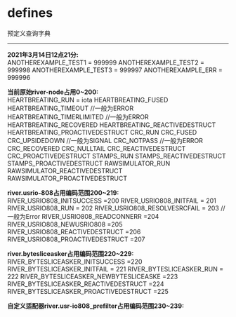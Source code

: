 # defines
预定义查询字典
***
  **2021年3月14日12点21分:**  
	ANOTHEREXAMPLE_TEST1 = 999999
	ANOTHEREXAMPLE_TEST2 = 999998
	ANOTHEREXAMPLE_TEST3 = 999997
	ANOTHEREXAMPLE_ERR = 999996

  **当前原始river-node占用0~200:**  
	HEARTBREATING_RUN = iota
	HEARTBREATING_FUSED 
	HEARTBREATING_TIMEOUT //一般为ERROR
	HEARTBREATING_TIMERLIMITED //一般为ERROR
	HEARTBREATING_RECOVERED
	HEARTBREATING_REACTIVEDESTRUCT
	HEARTBREATING_PROACTIVEDESTRUCT
	CRC_RUN
	CRC_FUSED 
	CRC_UPSIDEDOWN //一般为SIGNAL
	CRC_NOTPASS //一般为ERROR
	CRC_RECOVERED
	CRC_NULLTAIL
	CRC_REACTIVEDESTRUCT
	CRC_PROACTIVEDESTRUCT
	STAMPS_RUN
	STAMPS_REACTIVEDESTRUCT
	STAMPS_PROACTIVEDESTRUCT
	RAWSIMULATOR_RUN
	RAWSIMULATOR_REACTIVEDESTRUCT
	RAWSIMULATOR_PROACTIVEDESTRUCT

  **river.usrio-808占用编码范围200~219:**  
	RIVER_USRIO808_INITSUCCESS =200
	RIVER_USRIO808_INITFAIL = 201
	RIVER_USRIO808_RUN = 202
	RIVER_USRIO808_RESOLVESRCFAIL = 203 //一般为Error
	RIVER_USRIO808_READCONNERR =204
	RIVER_USRIO808_NEWUSRIO808 =205
	RIVER_USRIO808_REACTIVEDESTRUCT =206
	RIVER_USRIO808_PROACTIVEDESTRUCT =207

  **river.bytesliceasker占用编码范围220~229:**  
	RIVER_BYTESLICEASKER_INITSUCCESS =220
	RIVER_BYTESLICEASKER_INITFAIL = 221
	RIVER_BYTESLICEASKER_RUN = 222
	RIVER_BYTESLICEASKER_NEWBYTESLICEASKE =223
	RIVER_BYTESLICEASKER_REACTIVEDESTRUCT =224
	RIVER_BYTESLICEASKER_PROACTIVEDESTRUCT =225
  
  **自定义适配器river.usr-io808_prefilter占用编码范围230~239:**  
